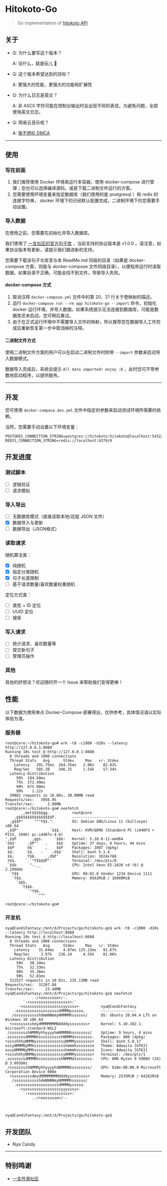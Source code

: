 # Hitokoto-Go

> Go implementation of [hitokoto API](https://github.com/hitokoto-osc/hitokoto-api)

## 关于

- Q: 为什么要写这个版本？

  A: 没什么，就是玩儿 🥰

- Q: 这个版本希望达到的目标？

  A: 更强大的性能，更强大的功能和扩展性

- Q: 为什么日志是英文？

  A: 非 ASCII 字符可能在控制台输出时会出现不同的表现，为避免问题，全部使用英文日志。

- Q: 网易云音乐呢？

  A: [我不想吃 DMCA](https://github.com/github/dmca/blob/5e1f9b145d35dac15a012a725cf1a399c0a17f16/2021/06/2021-06-21-netease.md)

---

## 使用

### 写在前面

1. 我们推荐使用 Docker 环境来运行本容器，使用 docker-compose 进行管理；您也可以选择编译源码，或是下载二进制文件运行的方案。
2. 您需要使用环境变量来指定数据库（我们使用的是 postgresql ）和 redis 的连接字符串， docker 环境下的已经默认配置完成，二进制环境下的您需要手动设置。

### 导入数据

在使用之前，您需要先初始化并导入数据库。

我们使用了 [一言社区的官方句子库](https://github.com/hitokoto-osc/sentences-bundle) ，当前支持的协议版本是 v1.0.0 。请注意，如果协议版本有更新，请提示我们跟进新的支持。

您需要下载该句子仓库至与本 ReadMe.md 同级的目录（如果是 docker-compose 方案，则是与 docker-compose 文件同级目录），以便程序运行时读取数据。如果目录不正确，可能会找不到文件，导致导入失败。

#### docker-compose 方式

1. 取消注释 `docker-compose.yml` 文件中的第 20、21 行关于卷映射的描述。
2. 运行 `docker-compose run --rm app hitokoto-go --import` 命令，初始化 docker 运行环境，并导入数据。如果系统提示无法连接到数据库，可能是数据库还未启动，您可稍后重试。
3. 由于在正式运行环境中不需要导入文件的映射，所以推荐您在数据导入工作完成后重新恢复第一步中取消掉的注释。

#### 二进制文件方式

使用二进制文件方案的用户可以在启动二进制文件时附带 `--import` 参数来启动导入数据模式。


数据导入完成后，系统会提示 `All data imported! enjoy :D` ，此时您可不带参数地启动程序，以提供服务。

---

## 开发

您可使用 `docker-compose.dev.yml` 文件中指定的参数来启动测试环境所需要的依赖。

当然，您需要手动设置以下环境变量：

```
POSTGRES_CONNECTION_STRING=postgres://hitokoto:hitokoto@localhost:5432/hitokoto
REDIS_CONNECTION_STRING=redis://localhost:6379/0
```

## 开发进度

### 测试脚本

- [ ] 逻辑验证
- [ ] 请求模拟

### 导入导出

- [ ] 无数据库模式（直接读取本地/远程 JSON 文件）
- [x] 数据导入与更新
- [ ] 数据导出（JSON格式）

### 读取请求

随机算法类：

- [x] 纯随机
- [x] 指定分类随机
- [x] 句子长度限制
- [ ] 基于请求数量/喜欢数量权重随机

定位方式类：

- [ ] 类型 + ID 定位
- [ ] UUID 定位
- [ ] 搜索

### 写入请求

- [ ] 统计请求、喜欢数量等
- [ ] 提交新句子
- [ ] 管理员操作

### 其他

其他的好想法？欢迎随时开一个 Issue 来帮助我们变得更棒！

## 性能

以下数据为使用单点 Docker-Compose 部署得出，仅供参考，具体情况请以实际体验为准。

### 服务器

```shell
root@core:~/hitokoto-go# wrk -t8 -c1000 -d10s --latency http://127.0.0.1:8080
Running 10s test @ http://127.0.0.1:8080
  8 threads and 1000 connections
  Thread Stats   Avg      Stdev     Max   +/- Stdev
    Latency   291.75ms  264.35ms   2.00s    82.82%
    Req/Sec   505.38    346.25     1.54k    57.34%
  Latency Distribution
     50%  184.58ms
     75%  372.49ms
     90%  675.90ms
     99%    1.22s 
  39882 requests in 10.08s, 30.00MB read
Requests/sec:   3956.95
Transfer/sec:      2.98MB
root@core:~/hitokoto-go# neofetch
       _,met$$$$$gg.          root@core
    ,g$$$$$$$$$$$$$$$P.       --------------------- 
  ,g$$P"     """Y$$.".        OS: Debian GNU/Linux 11 (bullseye) x86_64 
 ,$$P'              `$$$.     Host: KVM/QEMU (Standard PC (i440FX + PIIX, 1996) pc-i440fx-4.0) 
',$$P       ,ggs.     `$$b:   Kernel: 5.10.0-11-amd64 
`d$$'     ,$P"'   .    $$$    Uptime: 37 days, 6 hours, 44 mins 
 $$P      d$'     ,    $$P    Packages: 1087 (dpkg) 
 $$:      $$.   -    ,d$$'    Shell: bash 5.1.4 
 $$;      Y$b._   _,d$P'      Resolution: 1024x768 
 Y$$.    `.`"Y$$$$P"'         Terminal: /dev/pts/0 
 `$$b      "-.__              CPU: Intel Xeon E5-2630 v4 (6) @ 2.199GHz 
  `Y$$                        GPU: 00:02.0 Vendor 1234 Device 1111 
   `Y$$.                      Memory: 8562MiB / 16008MiB 
     `$$b.
       `Y$$b.                                         
          `"Y$b._                                     
              `"""

root@core:~/hitokoto-go# 
```

### 开发机

```shell
nya@CandiFantasy:/mnt/d/Projects/go/hitokoto-go$ wrk -t8 -c1000 -d10s --latency http://localhost:8080
Running 10s test @ http://localhost:8080
  8 threads and 1000 connections
  Thread Stats   Avg      Stdev     Max   +/- Stdev
    Latency    31.64ms    4.87ms 125.23ms   91.67%
    Req/Sec     3.97k   236.24     4.55k    81.06%
  Latency Distribution
     50%   30.34ms
     75%   32.33ms
     90%   35.36ms
     99%   52.81ms
  312527 requests in 10.01s, 235.11MB read
Requests/sec:  31207.84
Transfer/sec:     23.48MB
nya@CandiFantasy:/mnt/d/Projects/go/hitokoto-go$ neofetch
            .-/+oossssoo+/-.
        `:+ssssssssssssssssss+:`
      -+ssssssssssssssssssyyssss+-         nya@CandiFantasy 
    .ossssssssssssssssssdMMMNysssso.       ---------------- 
   /ssssssssssshdmmNNmmyNMMMMhssssss/      OS: Ubuntu 20.04.4 LTS on Windows 10 x86_64 
  +ssssssssshmydMMMMMMMNddddyssssssss+     Kernel: 5.10.102.1-microsoft-standard-WSL2 
 /sssssssshNMMMyhhyyyyhmNMMMNhssssssss/    Uptime: 9 hours, 4 mins 
.ssssssssdMMMNhsssssssssshNMMMdssssssss.   Packages: 800 (dpkg) 
+sssshhhyNMMNyssssssssssssyNMMMysssssss+   Shell: bash 5.0.17 
ossyNMMMNyMMhsssssssssssssshmmmhssssssso   Theme: Adwaita [GTK3] 
ossyNMMMNyMMhsssssssssssssshmmmhssssssso   Icons: Adwaita [GTK3] 
+sssshhhyNMMNyssssssssssssyNMMMysssssss+   Terminal: /dev/pts/1 
.ssssssssdMMMNhsssssssssshNMMMdssssssss.   CPU: AMD Ryzen 9 5900X (24) @ 3.693GHz 
 /sssssssshNMMMyhhyyyyhdNMMMNhssssssss/    GPU: b10e:00:00.0 Microsoft Corporation Device 008e 
  +sssssssssdmydMMMMMMMMddddyssssssss+     Memory: 2535MiB / 64282MiB 
   /ssssssssssshdmNNNNmyNMMMMhssssss/
    .ossssssssssssssssssdMMMNysssso.                               
      -+sssssssssssssssssyyyssss+-                                 
        `:+ssssssssssssssssss+:`
            .-/+oossssoo+/-.



nya@CandiFantasy:/mnt/d/Projects/go/hitokoto-go$

```

## 开发团队

- Nya Candy

---

## 特别鸣谢

- [一言开源社区](https://github.com/hitokoto-osc)
